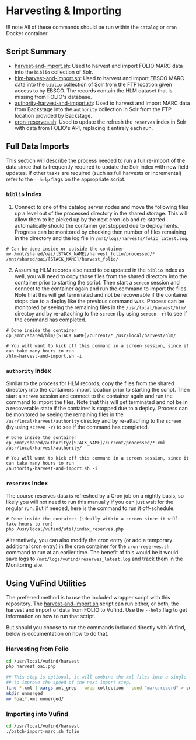 # Harvesting & Importing
!!! note 
    All of these commands should be run within the `catalog` or `cron` Docker container

## Script Summary
* [harvest-and-import.sh](https://github.com/MSU-Libraries/catalog/blob/main/vufind/harvest-and-import.sh): 
Used to harvest and import FOLIO MARC data into the `biblio` collection of Solr.  
* [hlm-harvest-and-import.sh](https://github.com/MSU-Libraries/catalog/blob/main/vufind/hlm-harvest-and-import.sh):
Used to harvest and import EBSCO MARC data into the `biblio` collection of Solr from the FTP location given
access to by EBSCO. The records contain the HLM dataset that is missing from FOLIO's database.  
* [authority-harvest-and-import.sh](https://github.com/MSU-Libraries/catalog/blob/main/vufind/authority-harvest-and-import.sh):
Used to harvest and import MARC data from Backstage into the `authority` collection in Solr from the FTP location
provided by Backstage.  
* [cron-reserves.sh](https://github.com/MSU-Libraries/catalog/blob/main/vufind/scripts/cron-reserves.sh):
Used to update the refresh the `reserves` index in Solr with data from FOLIO's API, replacing it entirely each run.  


## Full Data Imports
This section will describe the process needed to run a full re-import of the data since 
that is frequently required to update the Solr index with new field updates. If other tasks are required (such as full
harvests or incremental) refer to the `--help` flags on the appropriate script.

### `biblio` Index
1. Connect to one of the catalog server nodes and move the following files up a level out of the
processed directory in the shared storage. This will allow them to be picked up by the next cron job
and re-started automatically should the container get stopped due to deployments. Progress can be monitored
by checking then number of files remaining in the directory and the log file in `/mnt/logs/harvests/folio_latest.log`.
```
# Can be done inside or outside the container
mv /mnt/shared/oai/[STACK_NAME]/harvest_folio/processed/* /mnt/shared/oai/[STACK_NAME]/harvest_folio/
```

2. Assuming HLM records also need to be updated in the `biblio` index as well, you will need to copy those files from
the shared directory into the container prior to starting the script. Then start a `screen` session and connect to the
container again and run the command to import the files. Note that this will get terminated and not be recoverable if
the container stops due to a deploy like the previous command was. Process can be monitored by seeing the remaining
files in the `/usr/local/harvest/hlm/` directoy and by re-attaching to the `screen` (by using `screen -r`)
to see if the command has completed.
```
# Done inside the container
cp /mnt/shared/hlm/[STACK_NAME]/current/* /usr/local/harvest/hlm/

# You will want to kick off this command in a screen session, since it can take many hours to run
/hlm-harvest-and-import.sh -i
```

### `authority` Index
Similar to the process for HLM records, copy the files from the shared directory into the containers import
location prior to starting the script. Then start a `screen` session and connect to the container again and run
the command to import the files. Note that this will get terminated and not be in a recoverable state if the
container is stopped due to a deploy. Process can be monitored by seeing the remaining files in the
`/usr/local/harvest/authority` directoy and by re-attaching to the `screen` (by using `screen -r`) to see if the
command has completed.
```
# Done inside the container
cp /mnt/shared/authority/[STACK_NAME]/current/processed/*.xml /usr/local/harvest/authority/

# You will want to kick off this command in a screen session, since it can take many hours to run
/authority-harvest-and-import.sh -i
```

### `reserves` Index
The course reserves data is refreshed by a Cron job on a nightly basis, so likely you will not need
to run this manually if you can just wait for the regular run. But if needed, here is the command to run it
off-schedule.
```
# Done inside the container (ideally within a screen since it will take hours to run)
php /usr/local/vufind/util/index_reserves.php
```

Alternatively, you can also modify the cron entry (or add a temporary additional cron entry) in the cron
container for the `cron-reserves.sh` command to run at an earlier time. The benefit of this would be it would
save logs to `/mnt/logs/vufind/reserves_latest.log` and track them in the Monitoring site.

## Using VuFind Utilities
The preferred method is to use the included wrapper script with this repository.
The [harvest-and-import.sh](https://github.com/MSU-Libraries/catalog/blob/main/vufind/harvest-and-import.sh)
script can run either, or both, the harvest and import of data from FOLIO to Vufind. Use the `--help` flag
to get information on how to run that script.

But should you choose to run the commands included directly with Vufind, below is documentation on how to
do that.

### Harvesting from Folio
```bash
cd /usr/local/vufind/harvest
php harvest_oai.php

## This step is optional, it will combine the xml files into a single file
## to improve the speed of the next import step.
find *.xml | xargs xml_grep --wrap collection --cond "marc:record" > combined.xml
mkdir unmerged
mv *oai*.xml unmerged/
```

### Importing into Vufind
```bash
cd /usr/local/vufind/harvest
./batch-import-marc.sh folio
```



